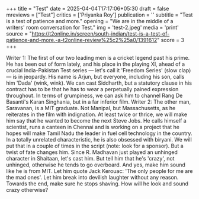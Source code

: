 +++
title = "Test"
date = 2025-04-04T17:17:06+05:30
draft = false
mreviews = ["Test"]
critics = ['Priyanka Roy']
publication = ''
subtitle = "Test is a test of patience and more."
opening = "We are in the middle of a writers' room conversation for Test."
img = 'test-2.jpeg'
media = 'print'
source = "https://t2online.in/screen/south-indian/test-is-a-test-of-patience-and-more.-a-t2online-review%25c2%25a0/1391612"
score = 3
+++

Writer 1: The first of our two leading men is a cricket legend past his prime. He has been out of form lately, and his place in the playing XI, ahead of a crucial India-Pakistan Test series — let's call it 'Freedom Series' (slow clap) — is in jeopardy. His name is Arjun, but everyone, including his son, calls him 'Dada' (wink, wink). We can cast Siddharth, but a statutory clause in his contract has to be that he has to wear a perpetually pained expression throughout. In terms of grumpiness, we can ask him to channel Rang De Basanti's Karan Singhania, but in a far inferior film. Writer 2: The other man, Saravanan, is a MIT graduate. Not Manipal, but Massachusetts, as he reiterates in the film with indignation. At least twice or thrice, we will make him say that he wanted to become the next Steve Jobs. He calls himself a scientist, runs a canteen in Chennai and is working on a project that he hopes will make Tamil Nadu the leader in fuel cell technology in the country. In a totally unrelated characteristic, he is also obsessed with biryani. We will put that in a couple of times in the script (note: look for a sponsor). But a twist of fate changes him. Since R. Madhavan just played an unhinged character in Shaitaan, let's cast him. But tell him that he's 'crazy', not unhinged, otherwise he tends to go overboard. And yes, make him sound like he is from MIT. Let him quote Jack Kerouac: 'The only people for me are the mad ones'. Let him break into devilish laughter without any reason. Towards the end, make sure he stops shaving. How will he look and sound crazy otherwise?
